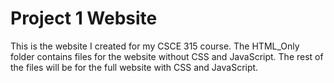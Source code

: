 # Project 1 Website
This is the website I created for my CSCE 315 course. The HTML_Only folder contains files for the website without CSS and JavaScript.
The rest of the files will be for the full website with CSS and JavaScript.
